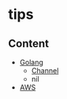 # **tips**

## **Content**

- [Golang](https://github.com/davidtsai0720/tips/tree/main/golang)
  - [Channel](https://github.com/davidtsai0720/tips/tree/main/golang/channel)
  - nil
- [AWS](https://github.com/davidtsai0720/tips/tree/main/aws)
